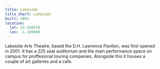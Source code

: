 ```yaml
---
title: Lakeside 
title_short: Lakeside
built: 2001
location:
  lat: 52.938478
  lon: -1.189908
---
```


Lakeside Arts Theatre, based the D.H. Lawrence Pavilion, was first opened in 2001. It has a 225 seat auditorium and the main performance space on campus for proffesional touring companies. Alongside this it houses a couple of art galleries and a cafe.
